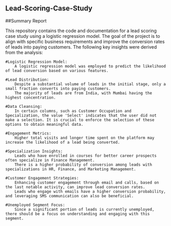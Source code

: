 ## Lead-Scoring-Case-Study

##Summary Report

This repository contains the code and documentation for a lead scoring case study using a logistic regression model. The goal of the project is to align with specific business requirements and improve the conversion rates of leads into paying customers. The following key insights were derived from the analysis:

    #Logistic Regression Model:
        A logistic regression model was employed to predict the likelihood of lead conversion based on various features.

    #Lead Distribution:
        Despite a substantial volume of leads in the initial stage, only a small fraction converts into paying customers.
        The majority of leads are from India, with Mumbai having the highest concentration.

    #Data Cleansing:
        In certain columns, such as Customer Occupation and Specialization, the value 'Select' indicates that the user did not make a selection. It is crucial to enforce the selection of these options to obtain meaningful data.

    #Engagement Metrics:
        Higher total visits and longer time spent on the platform may increase the likelihood of a lead being converted.

    #Specialization Insights:
        Leads who have enrolled in courses for better career prospects often specialize in Finance Management.
        There is a higher probability of conversion among leads with specializations in HR, Finance, and Marketing Management.

    #Customer Engagement Strategies:
        Enhancing customer engagement through email and calls, based on the last notable activity, can improve lead conversion rates.
        Leads who engage with emails have a higher conversion probability, and leveraging SMS communication can also be beneficial.

    #Unemployed Segment Focus:
        Since a significant portion of leads is currently unemployed, there should be a focus on understanding and engaging with this segment.
